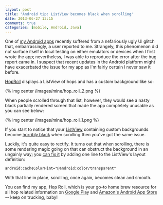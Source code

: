 ```yaml
---
layout: post
title: "Android tip: ListView becomes black when scrolling"
date: 2013-06-27 13:15
comments: true
categories: [mobile, Android, Java]
---
```


One of [my Android apps](https://play.google.com/store/apps/details?id=com.b50.hoproll) recently suffered from a nefariously ugly UI glitch that, embarrassingly, a user reported to me.  Strangely, this phenomenon did not surface itself in local testing on either emulators or devices when I first wrote the app; nevertheless, I was able to reproduce the error after the bug report came in. I suspect that recent updates in the Android platform might have exacerbated the issue for my app as I'm fairly certain I never saw it before. 

<!-- more --> 

[HopRoll](http://www.amazon.com/Beacon50-Hop-Roll/dp/B00A9Z5P42/ref=sr_1_1?ie=UTF8&qid=1370959609&sr=8-1&keywords=hoproll) displays a ListView of hops and has a custom background like so: 

{% img center /images/mine/hop_roll_2.png %}

When people scrolled through that list, however, they would see a nasty black partially rendered screen that made the app completely unusable as you can see below:

{% img center /images/mine/hop_roll_1.png %}


If you start to notice that your [ListView](http://developer.android.com/reference/android/widget/ListView.html) containing custom backgrounds become [horribly black](http://android-developers.blogspot.com/2009/01/why-is-my-list-black-android.html) when scrolling then you've got the same issue. 

Luckily, it's quite easy to rectify. It turns out that when scrolling, there is some rendering magic going on that can obstruct the background in an ungainly way; you [can fix it](http://stackoverflow.com/questions/2833057/background-listview-becomes-black-when-scrolling) by adding one line to the ListView's layout definition:

``` xml Adding this to your ListView Layout definition will fix the issue
android:cacheColorHint="@android:color/transparent"
```

With that line in place, scrolling, once again, becomes clean and smooth. 

You can find my app, Hop Roll, which is your go-to home brew resource for all hop related information on [Google Play](https://play.google.com/store/apps/details?id=com.b50.hoproll) and [Amazon's Android App Store](http://www.amazon.com/Beacon50-Hop-Roll/dp/B00A9Z5P42/ref=sr_1_1?ie=UTF8&qid=1370959609&sr=8-1&keywords=hoproll) -- keep on trucking, baby! 
